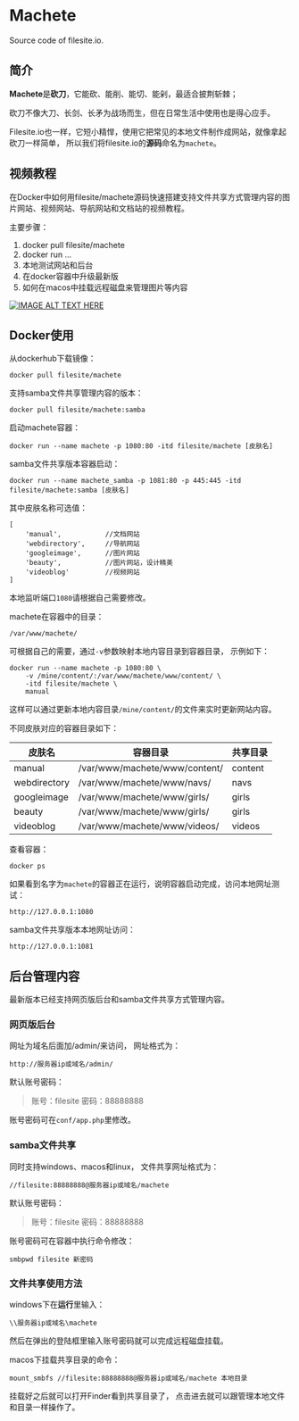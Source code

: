 # Machete

Source code of filesite.io.


## 简介

**Machete**是**砍刀**，它能砍、能削、能切、能剁，最适合披荆斩棘；

砍刀不像大刀、长剑、长矛为战场而生，但在日常生活中使用也是得心应手。

Filesite.io也一样，它短小精悍，使用它把常见的本地文件制作成网站，就像拿起砍刀一样简单，
所以我们将filesite.io的**源码**命名为```machete```。


## 视频教程

在Docker中如何用filesite/machete源码快速搭建支持文件共享方式管理内容的图片网站、视频网站、导航网站和文档站的视频教程。

主要步骤：
1. docker pull filesite/machete
2. docker run ...
3. 本地测试网站和后台
4. 在docker容器中升级最新版
5. 如何在macos中挂载远程磁盘来管理图片等内容

[![IMAGE ALT TEXT HERE](https://static.jialuoma.cn/img/video_docker_pull_run_machete_1210_snap.png)](https://static.jialuoma.cn/mp4/video_docker_pull_run_machete_1210.mp4)


## Docker使用

从dockerhub下载镜像：

```
docker pull filesite/machete
```

支持samba文件共享管理内容的版本：
```
docker pull filesite/machete:samba
```


启动machete容器：

```
docker run --name machete -p 1080:80 -itd filesite/machete [皮肤名]
```

samba文件共享版本容器启动：
```
docker run --name machete_samba -p 1081:80 -p 445:445 -itd filesite/machete:samba [皮肤名]
```


其中皮肤名称可选值：

```
[
    'manual',           //文档网站
    'webdirectory',     //导航网站
    'googleimage',      //图片网站
    'beauty',           //图片网站，设计精美
    'videoblog'         //视频网站
]
```

本地监听端口``1080``请根据自己需要修改。


machete在容器中的目录：

```
/var/www/machete/
```

可根据自己的需要，通过``-v``参数映射本地内容目录到容器目录，
示例如下：
```
docker run --name machete -p 1080:80 \
    -v /mine/content/:/var/www/machete/www/content/ \
    -itd filesite/machete \
    manual
```

这样可以通过更新本地内容目录```/mine/content/```的文件来实时更新网站内容。

不同皮肤对应的容器目录如下：

| 皮肤名 | 容器目录 | 共享目录 |
| ---- | ---- | ---- |
| manual | /var/www/machete/www/content/ | content |
| webdirectory | /var/www/machete/www/navs/ | navs |
| googleimage | /var/www/machete/www/girls/ | girls |
| beauty | /var/www/machete/www/girls/ | girls |
| videoblog | /var/www/machete/www/videos/ | videos |


查看容器：

```
docker ps
```

如果看到名字为``machete``的容器正在运行，说明容器启动完成，访问本地网址测试：

```
http://127.0.0.1:1080
```

samba文件共享版本本地网址访问：
```
http://127.0.0.1:1081
```


## 后台管理内容

最新版本已经支持网页版后台和samba文件共享方式管理内容。

### 网页版后台

网址为域名后面加/admin/来访问，
网址格式为：
```
http://服务器ip或域名/admin/
```

默认账号密码：
> 账号：filesite
> 密码：88888888

账号密码可在```conf/app.php```里修改。


### samba文件共享

同时支持windows、macos和linux，
文件共享网址格式为：
```
//filesite:88888888@服务器ip或域名/machete
```

默认账号密码：
> 账号：filesite
> 密码：88888888

账号密码可在容器中执行命令修改：
```
smbpwd filesite 新密码
```


### 文件共享使用方法


windows下在**运行**里输入：
```
\\服务器ip或域名\machete
```

然后在弹出的登陆框里输入账号密码就可以完成远程磁盘挂载。


macos下挂载共享目录的命令：
```
mount_smbfs //filesite:88888888@服务器ip或域名/machete 本地目录
```

挂载好之后就可以打开Finder看到共享目录了，
点击进去就可以跟管理本地文件和目录一样操作了。
